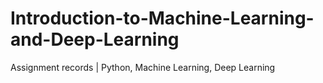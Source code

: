# Introduction-to-Machine-Learning-and-Deep-Learning
Assignment records | Python, Machine Learning, Deep Learning
